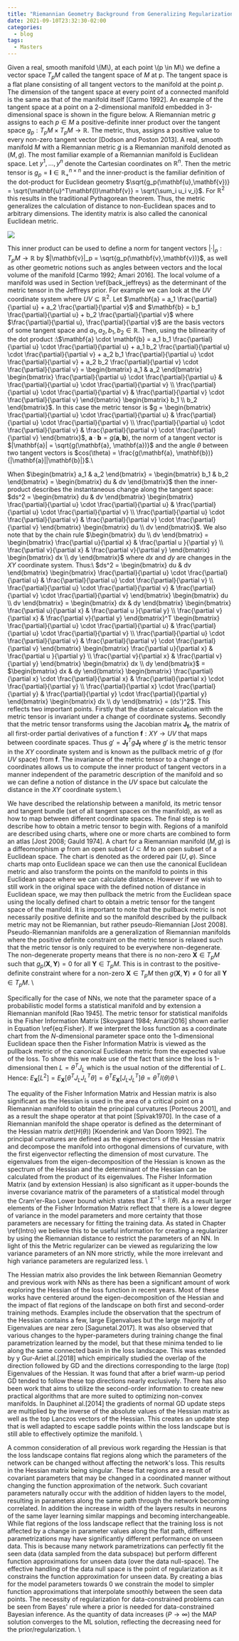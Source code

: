 ```yaml
---
title: "Riemannian Geometry Background from Generalizing Regularization of Neural Networks to Correlated Parameter Spaces"
date: 2021-09-10T23:32:30-02:00
categories:
  - blog
tags:
  - Masters
---
```


Given a real, smooth manifold \\(M\\), at each point \\(p \in M\\) we define a vector space $T_pM$ called the tangent space of $M$ at p. The tangent space is a flat plane consisting of all tangent vectors to the manifold at the point $p$. The dimension of the tangent space at every point of a connected manifold is the same as that of the manifold itself [Carmo 1992]. An example of the tangent space at a point on a 2-dimensional manifold embedded in 3-dimensional space is shown in the figure below. A Riemannian metric $g$ assigns to each $p \in M$ a positive-definite inner product over the tangent space $g_p: T_pM \times T_pM \rightarrow \mathbb{R}$. The metric, thus, assigns a positive value to every non-zero tangent vector  [Dodson  and  Poston  2013]. A real, smooth manifold $M$ with a Riemannian metric $g$ is a Riemannian manifold denoted as $(M,g)$. The most familiar example of a Riemannian manifold is Euclidean space. Let $y^1, ..., y^n$ denote the Cartesian coordinates on $\mathbb{R}^n$. Then the metric tensor is $g_p = \mathbf{I} \in \mathbb{R}_+^{n \times n}$ and the inner-product is the familiar definition of the dot-product for Euclidean geometry $\sqrt{g_p(\mathbf{u},\mathbf{v})} = \sqrt{\mathbf{u}^T\mathbf{I}\mathbf{v}} = \sqrt{\sum_i u_i v_i}$. For $\mathbb{R}^2$ this results in the traditional Pythagorean theorem. Thus, the metric generalizes the calculation of distance to non-Euclidean spaces and to arbitrary dimensions. The identity matrix is also called the canonical Euclidean metric. 

<a href="{{ site.baseurl }}/assets/images/tangent.jpeg"><img src="{{ site.baseurl }}/assets/images/aurelius.jpeg"></a>

This inner product can be used to define a norm for tangent vectors $|\cdot|_p:T_pM \rightarrow \mathbb{R}$ by $|\mathbf{v}|_p = \sqrt{g_p(\mathbf{v},\mathbf{v})}$, as well as other geometric notions such as angles between vectors and the local volume of the manifold [Carmo 1992; Amari 2016]. The local volume of a manifold was used in Section \ref{back_jeffreys} as the determinant of the metric tensor in the Jeffreys prior. For example we can look at the $UV$ coordinate system where $UV \subseteq \mathbb{R}^2$. Let $\mathbf{a} = a_1 \frac{\partial}{\partial u} + a_2 \frac{\partial}{\partial v}$ and $\mathbf{b} = b_1 \frac{\partial}{\partial u} + b_2 \frac{\partial}{\partial v}$ where $\frac{\partial}{\partial u}, \frac{\partial}{\partial v}$ are the basis vectors of some tangent space and $a_1, a_2, b_1, b_2 \in \mathbb{R}$. Then, using the bilinearity of the dot product :\\$\mathbf{a} \cdot \mathbf{b} = a_1 b_1 \frac{\partial}{\partial u} \cdot \frac{\partial}{\partial u} + a_1 b_2 \frac{\partial}{\partial u} \cdot \frac{\partial}{\partial v} + a_2 b_1 \frac{\partial}{\partial u} \cdot \frac{\partial}{\partial v} + a_2 b_2 \frac{\partial}{\partial v} \cdot \frac{\partial}{\partial v} = \begin{bmatrix} a_1 & a_2 \end{bmatrix} \begin{bmatrix} \frac{\partial}{\partial u} \cdot \frac{\partial}{\partial u} & \frac{\partial}{\partial u} \cdot \frac{\partial}{\partial v} \\ \frac{\partial}{\partial u} \cdot \frac{\partial}{\partial v} & \frac{\partial}{\partial v} \cdot \frac{\partial}{\partial v} \end{bmatrix} \begin{bmatrix} b_1 \\ b_2 \end{bmatrix}$. In this case the metric tensor is $g = \begin{bmatrix} \frac{\partial}{\partial u} \cdot \frac{\partial}{\partial u} & \frac{\partial}{\partial u} \cdot \frac{\partial}{\partial v} \\ \frac{\partial}{\partial u} \cdot \frac{\partial}{\partial v} & \frac{\partial}{\partial v} \cdot \frac{\partial}{\partial v} \end{bmatrix}$, $\mathbf{a} \cdot \mathbf{b} = g(\mathbf{a}, \mathbf{b})$, the norm of a tangent vector is $|\mathbf{a}| = \sqrt{g(\mathbf{a}, \mathbf{a})}$ and the angle $\theta$ between two tangent vectors is $cos(\theta) = \frac{g(\mathbf{a}, \mathbf{b})}{|\mathbf{a}||\mathbf{b}|}$.\\ 

When $\begin{bmatrix} a_1 & a_2 \end{bmatrix} = \begin{bmatrix} b_1 & b_2 \end{bmatrix} = \begin{bmatrix} du & dv \end{bmatrix}$ then the inner-product describes the instantaneous change along the tangent space: $ds^2 = \begin{bmatrix} du & dv \end{bmatrix} \begin{bmatrix} \frac{\partial}{\partial u} \cdot \frac{\partial}{\partial u} & \frac{\partial}{\partial u} \cdot \frac{\partial}{\partial v} \\ \frac{\partial}{\partial u} \cdot \frac{\partial}{\partial v} & \frac{\partial}{\partial v} \cdot \frac{\partial}{\partial v} \end{bmatrix} \begin{bmatrix} du \\ dv \end{bmatrix}$. We also note that by the chain rule $\begin{bmatrix} du \\ dv \end{bmatrix} = \begin{bmatrix} \frac{\partial u}{\partial x} & \frac{\partial u }{\partial y} \\ \frac{\partial v}{\partial x} & \frac{\partial v}{\partial y} \end{bmatrix} \begin{bmatrix} dx \\ dy \end{bmatrix}$ where $dx$ and $dy$ are changes in the $XY$ coordinate system. Thus:\\ $ds^2 = \begin{bmatrix} du & dv \end{bmatrix} \begin{bmatrix} \frac{\partial}{\partial u} \cdot \frac{\partial}{\partial u} & \frac{\partial}{\partial u} \cdot \frac{\partial}{\partial v} \\ \frac{\partial}{\partial u} \cdot \frac{\partial}{\partial v} & \frac{\partial}{\partial v} \cdot \frac{\partial}{\partial v} \end{bmatrix} \begin{bmatrix} du \\ dv \end{bmatrix} = \begin{bmatrix} dx & dy \end{bmatrix} \begin{bmatrix} \frac{\partial u}{\partial x} & \frac{\partial u }{\partial y} \\ \frac{\partial v}{\partial x} & \frac{\partial v}{\partial y} \end{bmatrix}^T \begin{bmatrix} \frac{\partial}{\partial u} \cdot \frac{\partial}{\partial u} & \frac{\partial}{\partial u} \cdot \frac{\partial}{\partial v} \\ \frac{\partial}{\partial u} \cdot \frac{\partial}{\partial v} & \frac{\partial}{\partial v} \cdot \frac{\partial}{\partial v} \end{bmatrix} \begin{bmatrix} \frac{\partial u}{\partial x} & \frac{\partial u }{\partial y} \\ \frac{\partial v}{\partial x} & \frac{\partial v}{\partial y} \end{bmatrix} \begin{bmatrix} dx \\ dy \end{bmatrix}$ = $\begin{bmatrix} dx & dy \end{bmatrix} \begin{bmatrix} \frac{\partial}{\partial x} \cdot \frac{\partial}{\partial x} & \frac{\partial}{\partial x} \cdot \frac{\partial}{\partial y} \\ \frac{\partial}{\partial x} \cdot \frac{\partial}{\partial y} & \frac{\partial}{\partial y} \cdot \frac{\partial}{\partial y} \end{bmatrix} \begin{bmatrix} dx \\ dy \end{bmatrix} = (ds')^2$. This reflects two important points. Firstly that the distance calculation with the metric tensor is invariant under a change of coordinate systems. Secondly that the metric tensor transforms using the Jacobian matrix $\mathbf{J_f}$, the matrix of all first-order partial derivatives of a function $\mathbf{f}: XY \rightarrow UV$ that maps between coordinate spaces. Thus $g' = \mathbf{J_f}^T g \mathbf{J_f}$ where $g'$ is the metric tensor in the $XY$ coordinate system and is known as the pullback metric of $g$ (for $UV$ space) from $\mathbf{f}$. The invariance of the metric tensor to a change of coordinates allows us to compute the inner product of tangent vectors in a manner independent of the parametric description of the manifold and so we can define a notion of distance in the $UV$ space but calculate the distance in the $XY$ coordinate system.\\

We have described the relationship between a manifold, its metric tensor and tangent bundle (set of all tangent spaces on the manifold), as well as how to map between different coordinate spaces. The final step is to describe how to obtain a metric tensor to begin with. Regions of a manifold are described using charts, where one or more charts are combined to form an atlas [Jost 2008; Gauld 1974]. A chart for a Riemannian manifold $(M,g)$ is a diffeomorphism $\varphi$ from an open subset $U \subset M$ to an open subset of a Euclidean space. The chart is denoted as the ordered pair $(U,\varphi)$. Since charts map onto Euclidean space we can then use the canonical Euclidean metric and also transform the points on the manifold to points in this Euclidean space where we can calculate distance. However if we wish to still work in the original space with the defined notion of distance in Euclidean space, we may then pullback the metric from the Euclidean space using the locally defined chart to obtain a  metric tensor for the tangent space of the manifold. It is important to note that the pullback metric is not necessarily positive definite and so the manifold described by the pullback metric may not be Riemannian, but rather pseudo-Riemannian [Jost 2008]. Pseudo-Riemannian manifolds are a generalization of Riemannian manifolds where the positive definite constraint on the metric tensor is relaxed such that the metric tensor is only required to be everywhere non-degenerate. The non-degenerate property means that there is no non-zero $\mathbf{X} \in T_pM$ such that $g_p(\mathbf{X},\mathbf{Y}) = 0$ for all $\mathbf{Y} \in T_pM$. This is in contrast to the positive-definite constraint where for a non-zero $\mathbf{X} \in T_pM$ then $g(\mathbf{X}, \mathbf{Y}) \neq 0$ for all $\mathbf{Y} \in T_pM$. \\

Specifically for the case of NNs, we note that the parameter space of a probabilistic model forms a statistical manifold and by extension a Riemannian manifold [Rao 1945]. The metric tensor for statistical manifolds is the Fisher Information Matrix [Skovgaard 1984; Amari2016] shown earlier in Equation \ref{eq:Fisher}. If we interpret the loss function as a coordinate chart from the $N$-dimensional parameter space onto the $1$-dimensional Euclidean space then the Fisher Information Matrix is viewed as the pullback metric of the canonical Euclidean metric from the expected value of the loss. To show this we make use of the fact that since the loss is 1-dimensional then $L = \theta^TJ_L$ which is the usual notion of the differential of $L$. Hence: $E_\mathbf{X}[L^2] = E_\mathbf{X}[\theta^TJ_LJ_L^T\theta] = \theta^TE_\mathbf{X}[J_LJ_L^T]\theta = \theta^TI(\theta)\theta$ \\

 The equality of the Fisher Information Matrix and Hessian matrix is also significant as the Hessian is used in the area of a critical point on a Riemannian manifold to obtain the principal curvatures [Porteous 2001], and as a result the shape operator at that point [Spivak1970]. In the case of a Riemannian manifold the shape operator is defined as the determinant of the Hessian matrix $det(H(\theta))$ [Koenderink and Van Doorn 1992]. The principal curvatures are defined as the eigenvectors of the Hessian matrix and decompose the manifold into orthogonal dimensions of curvature, with the first eigenvector reflecting the dimension of most curvature. The eigenvalues from the eigen-decomposition of the Hessian is known as the spectrum of the Hessian and the determinant of the Hessian can be calculated from the product of its eigenvalues. The Fisher Information Matrix (and by extension Hessian) is also significant as it upper-bounds the inverse covariance matrix of the parameters of a statistical model through the Cram\'er-Rao Lower bound which states that $\Sigma^{-1} \leqslant I(\theta)$. As a result larger elements of the Fisher Information Matrix reflect that there is a lower degree of variance in the model parameters and more certainty that those parameters are necessary for fitting the training data. As stated in Chapter \ref{Intro} we believe this to be useful information for creating a regularizer by using the Riemannian distance to restrict the parameters of an NN. In light of this the Metric regularizer can be viewed as regularizing the low variance parameters of an NN more strictly, while the more irrelevant and high variance parameters are regularized less. \\

The Hessian matrix also provides the link between Riemannian Geometry and previous work with NNs as there has been a significant amount of work exploring the Hessian of the loss function in recent years. Most of these works have centered around the eigen-decomposition of the Hessian and the impact of flat regions of the landscape on both first and second-order training methods. Examples include the observation that the spectrum of the Hessian contains a few, large Eigenvalues but the large majority of Eigenvalues are near zero [Sagunetal.2017]. It was also observed that various changes to the hyper-parameters during training change the final parametrization learned by the model, but that these minima tended to lie along the same connected basin in the loss landscape. This was extended by y  Gur-Ariet al.[2018] which empirically studied the overlap of the direction followed by GD and the directions corresponding to the large (top) Eigenvalues of the Hessian. It was found that after a brief warm-up period GD tended to follow these top directions nearly exclusively. There has also been work that aims to utilize the second-order information to create new practical algorithms that are more suited to optimizing non-convex manifolds. In  Dauphinet  al.[2014] the gradients of normal GD update steps are multiplied by the inverse of the absolute values of the Hessian matrix as well as the top Lanczos vectors of the Hessian. This creates an update step that is well adapted to escape saddle points within the loss landscape but is still able to effectively optimize the manifold. \\

A common consideration of all previous work regarding the Hessian is that the loss landscape contains flat regions along which the parameters of the network can be changed without affecting the network's loss. This results in the Hessian matrix being singular. These flat regions are a result of covariant parameters that may be changed in a coordinated manner without changing the function approximation of the network. Such covariant parameters naturally occur with the addition of hidden layers to the model, resulting in parameters along the same path through the network becoming correlated. In addition the increase in width of the layers results in neurons of the same layer learning similar mappings and becoming interchangeable. While flat regions of the loss landscape reflect that the training loss is not affected by a change in parameter values along the flat path, different parametrizations may have significantly different performance on unseen data. This is because many network parametrizations can perfectly fit the seen data (data sampled from the data subspace) but perform different function approximations for unseen data (over the data null-space). The effective handling of the data null space is the point of regularization as it constrains the function approximation for unseen data. By creating a bias for the model parameters towards $0$ we constrain the model to simpler function approximations that interpolate smoothly between the seen data points. The necessity of regularization for data-constrained problems can be seen from Bayes' rule where a prior is needed for data-constrained Bayesian inference. As the quantity of data increases ($P \rightarrow \infty$) the MAP solution converges to the ML solution, reflecting the decreasing need for the prior/regularization. \\
